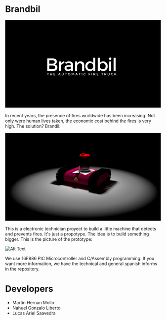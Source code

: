 # Brandbil

<p align="center">
  <img src="assets/brandbil.gif" />
</p>

In recent years, the presence of fires worldwide has been increasing. Not only were human lives taken, the economic cost behind the fires is very high. The solution? Brandil:

![Alt Text](assets/brandbil.png)

This is a electronic technician proyect to build a little machine that detects and prevents fires. It's just a propotype. The idea is to build something bigger. This is the picture of the prototype:

![Alt Text](assets/realBrandbil.jpg)

We use 16F886 PIC Microcontroller and C/Assembly programming. If you want more information, we have the technical and general spanish informs in the repository.

# Developers
<ul>
    <li>Martin Hernan Mollo</li>
    <li>Nahuel Gonzalo Liberto</li>
    <li>Lucas Ariel Saavedra</li>
</ul>

